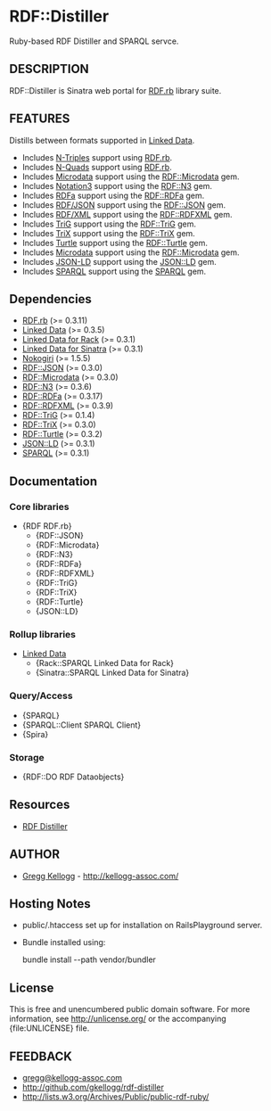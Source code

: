 # RDF::Distiller

Ruby-based RDF Distiller and SPARQL servce.

## DESCRIPTION
RDF::Distiller is Sinatra web portal for [RDF.rb][RDF.rb] library suite.

## FEATURES
Distills between formats supported in [Linked Data][].

* Includes [N-Triples][] support using [RDF.rb][].
* Includes [N-Quads][] support using [RDF.rb][].
* Includes [Microdata][] support using the [RDF::Microdata][] gem.
* Includes [Notation3][] support using the [RDF::N3][] gem.
* Includes [RDFa][] support using the [RDF::RDFa][] gem.
* Includes [RDF/JSON][] support using the [RDF::JSON][] gem.
* Includes [RDF/XML][] support using the [RDF::RDFXML][] gem.
* Includes [TriG][] support using the [RDF::TriG][] gem.
* Includes [TriX][] support using the [RDF::TriX][] gem.
* Includes [Turtle][] support using the [RDF::Turtle][] gem.
* Includes [Microdata][] support using the [RDF::Microdata][] gem.
* Includes [JSON-LD][] support using the [JSON::LD][] gem.
* Includes [SPARQL][] support using the [SPARQL][SPARQL gem] gem.

## Dependencies
* [RDF.rb](http://rubygems.org/gems/rdf) (>= 0.3.11)
* [Linked Data](http://rubygems.org/gems/linkeddata) (>= 0.3.5)
* [Linked Data for Rack](http://rubygems.org/gems/rack-linkeddata) (>= 0.3.1)
* [Linked Data for Sinatra](http://rubygems.org/gems/sinatra-linkeddata) (>= 0.3.1)
* [Nokogiri](http://rubygems.org/gems/nokogiri) (>= 1.5.5)
* [RDF::JSON](http://rubygems.org/gems/rdf-json) (>= 0.3.0)
* [RDF::Microdata](http://rubygems.org/gems/rdf-microdata) (>= 0.3.0)
* [RDF::N3](http://rubygems.org/gems/rdf-n3) (>= 0.3.6)
* [RDF::RDFa](http://rubygems.org/gems/rdf-rdfa) (>= 0.3.17)
* [RDF::RDFXML](http://rubygems.org/gems/rdf-rdfxml) (>= 0.3.9)
* [RDF::TriG](http://rubygems.org/gems/rdf-trig) (>= 0.1.4)
* [RDF::TriX](http://rubygems.org/gems/rdf-trix) (>= 0.3.0)
* [RDF::Turtle](http://rubygems.org/gems/rdf-turtle) (>= 0.3.2)
* [JSON::LD](http://rubygems.org/gems/json-ld) (>= 0.3.1)
* [SPARQL](http://rubygems.org/gems/sparql) (>= 0.3.1)

## Documentation
### Core libraries
* {RDF RDF.rb}
  * {RDF::JSON}
  * {RDF::Microdata}
  * {RDF::N3}
  * {RDF::RDFa}
  * {RDF::RDFXML}
  * {RDF::TriG}
  * {RDF::TriX}
  * {RDF::Turtle}
  * {JSON::LD}

### Rollup libraries
* [Linked Data][LinkedData]
  * {Rack::SPARQL Linked Data for Rack}
  * {Sinatra::SPARQL Linked Data for Sinatra}

### Query/Access
* {SPARQL}
* {SPARQL::Client SPARQL Client}
* {Spira}

### Storage
* {RDF::DO RDF Dataobjects}

## Resources
* [RDF Distiller](http://rdf.kellogg-assoc.com)

## AUTHOR
* [Gregg Kellogg](http://github.com/gkellogg) - <http://kellogg-assoc.com/>

## Hosting Notes
* public/.htaccess set up for installation on RailsPlayground server.
* Bundle installed using:

    bundle install --path vendor/bundler

## License

This is free and unencumbered public domain software. For more information,
see <http://unlicense.org/> or the accompanying {file:UNLICENSE} file.

## FEEDBACK

* gregg@kellogg-assoc.com
* <http://github.com/gkellogg/rdf-distiller>
* <http://lists.w3.org/Archives/Public/public-rdf-ruby/>

[RDF.rb]:         http://ruby-rdf.github.com/rdf
[RDF::JSON]:      http://rdf.rubyforge.org/json/
[RDF::Microdata]: http://rdoc.info/github/gkellogg/rdf-microdata/master/frames
[RDF::N3]:        http://rdoc.info/github/gkellogg/rdf-n3/master/frames
[RDF::RDFa]:      http://rdoc.info/github/gkellogg/rdf-rdfa/master/frames
[RDF::RDFXML]:    http://rdoc.info/github/gkellogg/rdf-rdfxml/master/frames
[RDF::TriG]:      http://rdoc.info/github/gkellogg/rdf-trig/master/frames
[RDF::TriX]:      http://rdf.rubyforge.org/trix/
[RDF::Turtle]:    http://rdoc.info/github/gkellogg/rdf-turtle/master/frames
[JSON::LD]:       http://rdoc.info/github/gkellogg/json-ld/master/frames
[SPARQL gem]:     http://rdoc.info/github/gkellogg/sparql/master/frames
[JSON-LD]:        http://json-ld.org/
[Microdata]:      http://dev.w3.org/html5/md/
[N-Triples]:      http://en.wikipedia.org/wiki/N-Triples
[N-Quads]:        http://en.wikipedia.org/wiki/N-Quads
[Notation3]:      http://en.wikipedia.org/wiki/Notation3
[LinkedData]:     http://ruby-rdf.github.com/linkeddata
[Linked Data]:    http://en.wikipedia.org/wiki/LinkedData
[RDF/JSON]:       http://n2.talis.com/wiki/RDF_JSON_Specification
[RDF/XML]:        http://www.w3.org/TR/rdf-syntax-grammar/
[RDFa]:           http://en.wikipedia.org/wiki/RDFa
[SPARQL]:         http://en.wikipedia.org/wiki/Sparql
[TriG]:           http://en.wikipedia.org/wiki/TriG_(syntax)
[TriX]:           http://en.wikipedia.org/wiki/TriX_(syntax)
[Turtle]:         http://en.wikipedia.org/wiki/Turtle_(syntax)
